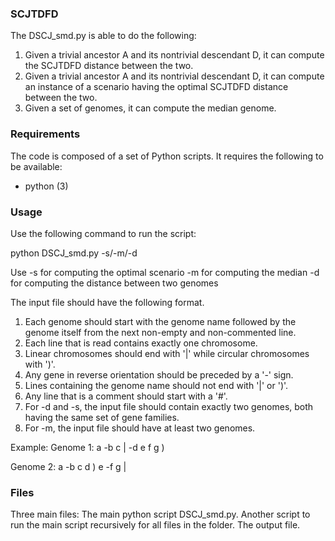 ### SCJTDFD

The DSCJ_smd.py is able to do the following:
1. Given a trivial ancestor A and its nontrivial descendant D, it can compute the SCJTDFD distance between the two.
2. Given a trivial ancestor A and its nontrivial descendant D, it can compute an instance of a scenario having the optimal SCJTDFD distance between the two.
3. Given a set of genomes, it can compute the median genome.


### Requirements

The code is composed of a set of Python scripts. It requires the following to be available:

* python (3)


### Usage

Use the following command to run the script:

python DSCJ_smd.py -s/-m/-d <inputfile>

Use -s for computing the optimal scenario
	-m for computing the median
	-d for computing the distance between two genomes

The input file should have the following format.
1. Each genome should start with the genome name followed by the genome itself from the next non-empty and non-commented line.
2. Each line that is read contains exactly one chromosome.
3. Linear chromosomes should end with '|' while circular chromosomes with ')'. 
4. Any gene in reverse orientation should be preceded by a '-' sign.
5. Lines containing the genome name should not end with '|' or ')'.
6. Any line that is a comment should start with a '#'. 
7. For -d and -s, the input file should contain exactly two genomes, both having the same set of gene families.
8. For -m, the input file should have at least two genomes.

Example:
Genome 1:
a -b c |
-d e f g )

Genome 2:
a -b c d )
e -f g |

### Files

Three main files:
The main python script DSCJ_smd.py.
Another script to run the main script recursively for all files in the folder.
The output file.
